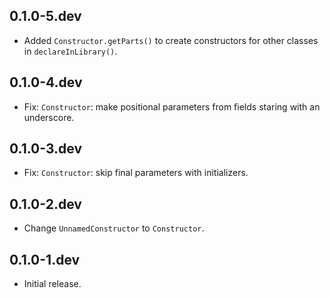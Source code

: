 ## 0.1.0-5.dev

* Added `Constructor.getParts()` to create constructors for other classes in `declareInLibrary()`.

## 0.1.0-4.dev

* Fix: `Constructor`: make positional parameters from fields staring with an underscore. 

## 0.1.0-3.dev

* Fix: `Constructor`: skip final parameters with initializers.

## 0.1.0-2.dev

* Change `UnnamedConstructor` to `Constructor`.

## 0.1.0-1.dev

* Initial release.
